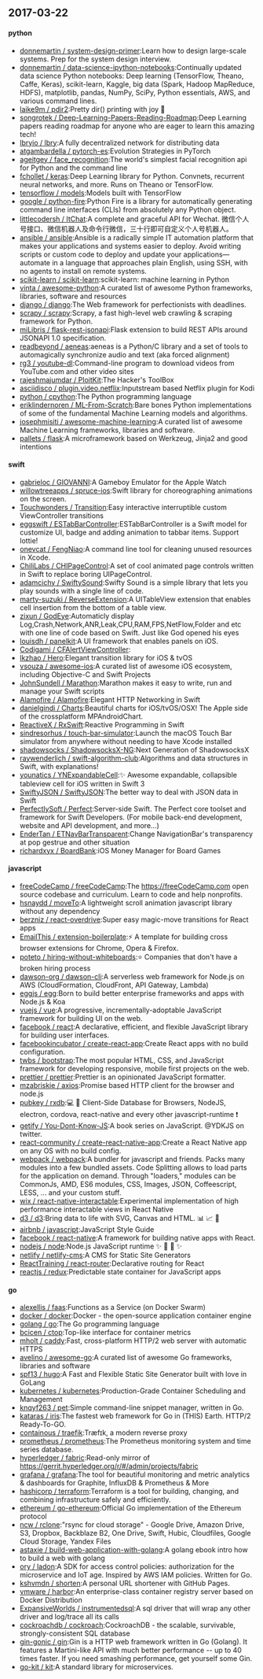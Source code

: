 ## 2017-03-22

#### python
* [donnemartin / system-design-primer](https://github.com/donnemartin/system-design-primer):Learn how to design large-scale systems. Prep for the system design interview.
* [donnemartin / data-science-ipython-notebooks](https://github.com/donnemartin/data-science-ipython-notebooks):Continually updated data science Python notebooks: Deep learning (TensorFlow, Theano, Caffe, Keras), scikit-learn, Kaggle, big data (Spark, Hadoop MapReduce, HDFS), matplotlib, pandas, NumPy, SciPy, Python essentials, AWS, and various command lines.
* [laike9m / pdir2](https://github.com/laike9m/pdir2):Pretty dir() printing with joy 🍺
* [songrotek / Deep-Learning-Papers-Reading-Roadmap](https://github.com/songrotek/Deep-Learning-Papers-Reading-Roadmap):Deep Learning papers reading roadmap for anyone who are eager to learn this amazing tech!
* [lbryio / lbry](https://github.com/lbryio/lbry):A fully decentralized network for distributing data
* [atgambardella / pytorch-es](https://github.com/atgambardella/pytorch-es):Evolution Strategies in PyTorch
* [ageitgey / face_recognition](https://github.com/ageitgey/face_recognition):The world's simplest facial recognition api for Python and the command line
* [fchollet / keras](https://github.com/fchollet/keras):Deep Learning library for Python. Convnets, recurrent neural networks, and more. Runs on Theano or TensorFlow.
* [tensorflow / models](https://github.com/tensorflow/models):Models built with TensorFlow
* [google / python-fire](https://github.com/google/python-fire):Python Fire is a library for automatically generating command line interfaces (CLIs) from absolutely any Python object.
* [littlecodersh / ItChat](https://github.com/littlecodersh/ItChat):A complete and graceful API for Wechat. 微信个人号接口、微信机器人及命令行微信，三十行即可自定义个人号机器人。
* [ansible / ansible](https://github.com/ansible/ansible):Ansible is a radically simple IT automation platform that makes your applications and systems easier to deploy. Avoid writing scripts or custom code to deploy and update your applications— automate in a language that approaches plain English, using SSH, with no agents to install on remote systems.
* [scikit-learn / scikit-learn](https://github.com/scikit-learn/scikit-learn):scikit-learn: machine learning in Python
* [vinta / awesome-python](https://github.com/vinta/awesome-python):A curated list of awesome Python frameworks, libraries, software and resources
* [django / django](https://github.com/django/django):The Web framework for perfectionists with deadlines.
* [scrapy / scrapy](https://github.com/scrapy/scrapy):Scrapy, a fast high-level web crawling & scraping framework for Python.
* [miLibris / flask-rest-jsonapi](https://github.com/miLibris/flask-rest-jsonapi):Flask extension to build REST APIs around JSONAPI 1.0 specification.
* [readbeyond / aeneas](https://github.com/readbeyond/aeneas):aeneas is a Python/C library and a set of tools to automagically synchronize audio and text (aka forced alignment)
* [rg3 / youtube-dl](https://github.com/rg3/youtube-dl):Command-line program to download videos from YouTube.com and other video sites
* [rajeshmajumdar / PloitKit](https://github.com/rajeshmajumdar/PloitKit):The Hacker's ToolBox
* [asciidisco / plugin.video.netflix](https://github.com/asciidisco/plugin.video.netflix):Inputstream based Netflix plugin for Kodi
* [python / cpython](https://github.com/python/cpython):The Python programming language
* [eriklindernoren / ML-From-Scratch](https://github.com/eriklindernoren/ML-From-Scratch):Bare bones Python implementations of some of the fundamental Machine Learning models and algorithms.
* [josephmisiti / awesome-machine-learning](https://github.com/josephmisiti/awesome-machine-learning):A curated list of awesome Machine Learning frameworks, libraries and software.
* [pallets / flask](https://github.com/pallets/flask):A microframework based on Werkzeug, Jinja2 and good intentions

#### swift
* [gabrieloc / GIOVANNI](https://github.com/gabrieloc/GIOVANNI):A Gameboy Emulator for the Apple Watch
* [willowtreeapps / spruce-ios](https://github.com/willowtreeapps/spruce-ios):Swift library for choreographing animations on the screen.
* [Touchwonders / Transition](https://github.com/Touchwonders/Transition):Easy interactive interruptible custom ViewController transitions
* [eggswift / ESTabBarController](https://github.com/eggswift/ESTabBarController):ESTabBarController is a Swift model for customize UI, badge and adding animation to tabbar items. Support lottie!
* [onevcat / FengNiao](https://github.com/onevcat/FengNiao):A command line tool for cleaning unused resources in Xcode.
* [ChiliLabs / CHIPageControl](https://github.com/ChiliLabs/CHIPageControl):A set of cool animated page controls written in Swift to replace boring UIPageControl.
* [adamcichy / SwiftySound](https://github.com/adamcichy/SwiftySound):Swifty Sound is a simple library that lets you play sounds with a single line of code.
* [marty-suzuki / ReverseExtension](https://github.com/marty-suzuki/ReverseExtension):A UITableView extension that enables cell insertion from the bottom of a table view.
* [zixun / GodEye](https://github.com/zixun/GodEye):Automaticly display Log,Crash,Network,ANR,Leak,CPU,RAM,FPS,NetFlow,Folder and etc with one line of code based on Swift. Just like God opened his eyes
* [louisdh / panelkit](https://github.com/louisdh/panelkit):A UI framework that enables panels on iOS.
* [Codigami / CFAlertViewController](https://github.com/Codigami/CFAlertViewController):
* [lkzhao / Hero](https://github.com/lkzhao/Hero):Elegant transition library for iOS & tvOS
* [vsouza / awesome-ios](https://github.com/vsouza/awesome-ios):A curated list of awesome iOS ecosystem, including Objective-C and Swift Projects
* [JohnSundell / Marathon](https://github.com/JohnSundell/Marathon):Marathon makes it easy to write, run and manage your Swift scripts
* [Alamofire / Alamofire](https://github.com/Alamofire/Alamofire):Elegant HTTP Networking in Swift
* [danielgindi / Charts](https://github.com/danielgindi/Charts):Beautiful charts for iOS/tvOS/OSX! The Apple side of the crossplatform MPAndroidChart.
* [ReactiveX / RxSwift](https://github.com/ReactiveX/RxSwift):Reactive Programming in Swift
* [sindresorhus / touch-bar-simulator](https://github.com/sindresorhus/touch-bar-simulator):Launch the macOS Touch Bar simulator from anywhere without needing to have Xcode installed
* [shadowsocks / ShadowsocksX-NG](https://github.com/shadowsocks/ShadowsocksX-NG):Next Generation of ShadowsocksX
* [raywenderlich / swift-algorithm-club](https://github.com/raywenderlich/swift-algorithm-club):Algorithms and data structures in Swift, with explanations!
* [younatics / YNExpandableCell](https://github.com/younatics/YNExpandableCell):✨ Awesome expandable, collapsible tableview cell for iOS written in Swift 3
* [SwiftyJSON / SwiftyJSON](https://github.com/SwiftyJSON/SwiftyJSON):The better way to deal with JSON data in Swift
* [PerfectlySoft / Perfect](https://github.com/PerfectlySoft/Perfect):Server-side Swift. The Perfect core toolset and framework for Swift Developers. (For mobile back-end development, website and API development, and more…)
* [EnderTan / ETNavBarTransparent](https://github.com/EnderTan/ETNavBarTransparent):Change NavigationBar's transparency at pop gestrue and other situation
* [richardxyx / BoardBank](https://github.com/richardxyx/BoardBank):iOS Money Manager for Board Games

#### javascript
* [freeCodeCamp / freeCodeCamp](https://github.com/freeCodeCamp/freeCodeCamp):The https://freeCodeCamp.com open source codebase and curriculum. Learn to code and help nonprofits.
* [hsnaydd / moveTo](https://github.com/hsnaydd/moveTo):A lightweight scroll animation javascript library without any dependency
* [berzniz / react-overdrive](https://github.com/berzniz/react-overdrive):Super easy magic-move transitions for React apps
* [EmailThis / extension-boilerplate](https://github.com/EmailThis/extension-boilerplate):⚡️ A template for building cross browser extensions for Chrome, Opera & Firefox.
* [poteto / hiring-without-whiteboards](https://github.com/poteto/hiring-without-whiteboards):⭐️ Companies that don't have a broken hiring process
* [dawson-org / dawson-cli](https://github.com/dawson-org/dawson-cli):A serverless web framework for Node.js on AWS (CloudFormation, CloudFront, API Gateway, Lambda)
* [eggjs / egg](https://github.com/eggjs/egg):Born to build better enterprise frameworks and apps with Node.js & Koa
* [vuejs / vue](https://github.com/vuejs/vue):A progressive, incrementally-adoptable JavaScript framework for building UI on the web.
* [facebook / react](https://github.com/facebook/react):A declarative, efficient, and flexible JavaScript library for building user interfaces.
* [facebookincubator / create-react-app](https://github.com/facebookincubator/create-react-app):Create React apps with no build configuration.
* [twbs / bootstrap](https://github.com/twbs/bootstrap):The most popular HTML, CSS, and JavaScript framework for developing responsive, mobile first projects on the web.
* [prettier / prettier](https://github.com/prettier/prettier):Prettier is an opinionated JavaScript formatter.
* [mzabriskie / axios](https://github.com/mzabriskie/axios):Promise based HTTP client for the browser and node.js
* [pubkey / rxdb](https://github.com/pubkey/rxdb):💻 📱 Client-Side Database for Browsers, NodeJS, electron, cordova, react-native and every other javascript-runtime ❗️
* [getify / You-Dont-Know-JS](https://github.com/getify/You-Dont-Know-JS):A book series on JavaScript. @YDKJS on twitter.
* [react-community / create-react-native-app](https://github.com/react-community/create-react-native-app):Create a React Native app on any OS with no build config.
* [webpack / webpack](https://github.com/webpack/webpack):A bundler for javascript and friends. Packs many modules into a few bundled assets. Code Splitting allows to load parts for the application on demand. Through "loaders," modules can be CommonJs, AMD, ES6 modules, CSS, Images, JSON, Coffeescript, LESS, ... and your custom stuff.
* [wix / react-native-interactable](https://github.com/wix/react-native-interactable):Experimental implementation of high performance interactable views in React Native
* [d3 / d3](https://github.com/d3/d3):Bring data to life with SVG, Canvas and HTML. 📊 📈 🎉
* [airbnb / javascript](https://github.com/airbnb/javascript):JavaScript Style Guide
* [facebook / react-native](https://github.com/facebook/react-native):A framework for building native apps with React.
* [nodejs / node](https://github.com/nodejs/node):Node.js JavaScript runtime ✨ 🐢 🚀 ✨
* [netlify / netlify-cms](https://github.com/netlify/netlify-cms):A CMS for Static Site Generators
* [ReactTraining / react-router](https://github.com/ReactTraining/react-router):Declarative routing for React
* [reactjs / redux](https://github.com/reactjs/redux):Predictable state container for JavaScript apps

#### go
* [alexellis / faas](https://github.com/alexellis/faas):Functions as a Service (on Docker Swarm)
* [docker / docker](https://github.com/docker/docker):Docker - the open-source application container engine
* [golang / go](https://github.com/golang/go):The Go programming language
* [bcicen / ctop](https://github.com/bcicen/ctop):Top-like interface for container metrics
* [mholt / caddy](https://github.com/mholt/caddy):Fast, cross-platform HTTP/2 web server with automatic HTTPS
* [avelino / awesome-go](https://github.com/avelino/awesome-go):A curated list of awesome Go frameworks, libraries and software
* [spf13 / hugo](https://github.com/spf13/hugo):A Fast and Flexible Static Site Generator built with love in GoLang
* [kubernetes / kubernetes](https://github.com/kubernetes/kubernetes):Production-Grade Container Scheduling and Management
* [knqyf263 / pet](https://github.com/knqyf263/pet):Simple command-line snippet manager, written in Go.
* [kataras / iris](https://github.com/kataras/iris):The fastest web framework for Go in (THIS) Earth. HTTP/2 Ready-To-GO.
* [containous / traefik](https://github.com/containous/traefik):Træfɪk, a modern reverse proxy
* [prometheus / prometheus](https://github.com/prometheus/prometheus):The Prometheus monitoring system and time series database.
* [hyperledger / fabric](https://github.com/hyperledger/fabric):Read-only mirror of https://gerrit.hyperledger.org/r/#/admin/projects/fabric
* [grafana / grafana](https://github.com/grafana/grafana):The tool for beautiful monitoring and metric analytics & dashboards for Graphite, InfluxDB & Prometheus & More
* [hashicorp / terraform](https://github.com/hashicorp/terraform):Terraform is a tool for building, changing, and combining infrastructure safely and efficiently.
* [ethereum / go-ethereum](https://github.com/ethereum/go-ethereum):Official Go implementation of the Ethereum protocol
* [ncw / rclone](https://github.com/ncw/rclone):"rsync for cloud storage" - Google Drive, Amazon Drive, S3, Dropbox, Backblaze B2, One Drive, Swift, Hubic, Cloudfiles, Google Cloud Storage, Yandex Files
* [astaxie / build-web-application-with-golang](https://github.com/astaxie/build-web-application-with-golang):A golang ebook intro how to build a web with golang
* [ory / ladon](https://github.com/ory/ladon):A SDK for access control policies: authorization for the microservice and IoT age. Inspired by AWS IAM policies. Written for Go.
* [kshvmdn / shorten](https://github.com/kshvmdn/shorten):A personal URL shortener with GitHub Pages.
* [vmware / harbor](https://github.com/vmware/harbor):An enterprise-class container registry server based on Docker Distribution
* [ExpansiveWorlds / instrumentedsql](https://github.com/ExpansiveWorlds/instrumentedsql):A sql driver that will wrap any other driver and log/trace all its calls
* [cockroachdb / cockroach](https://github.com/cockroachdb/cockroach):CockroachDB - the scalable, survivable, strongly-consistent SQL database
* [gin-gonic / gin](https://github.com/gin-gonic/gin):Gin is a HTTP web framework written in Go (Golang). It features a Martini-like API with much better performance -- up to 40 times faster. If you need smashing performance, get yourself some Gin.
* [go-kit / kit](https://github.com/go-kit/kit):A standard library for microservices.
